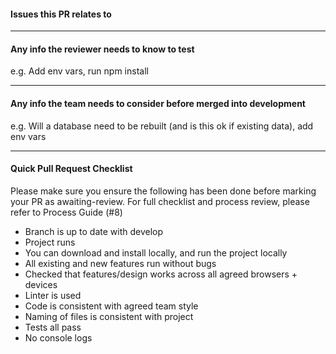 #### Issues this PR relates to

---

#### Any info the reviewer needs to know to test 
e.g. Add env vars, run npm install

---

#### Any info the team needs to consider before merged into development
e.g. Will a database need to be rebuilt (and is this ok if existing data), add env vars

---

#### Quick Pull Request Checklist
Please make sure you ensure the following has been done before marking your PR as awaiting-review. For full checklist and process review, please refer to Process Guide (#8)
- Branch is up to date with develop
- Project runs
- You can download and install locally, and run the project locally
- All existing and new features run without bugs
- Checked that features/design works across all agreed browsers + devices
- Linter is used
- Code is consistent with agreed team style
- Naming of files is consistent with project 
- Tests all pass
- No console logs
